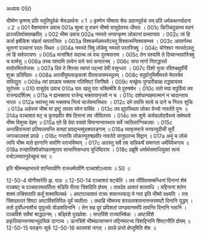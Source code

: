 अध्यायः 050

भीष्मेण कृष्णम् प्रति स्तुतिपूर्वकं श्रेयःप्रार्थना ॥ 1 ॥ कृष्णेन भीष्माय श्रेयः प्रदानपूर्वकं तम् प्रति धर्मकथनचोदना ॥ 2 ॥
001	वैशम्पायन उवाच 
001a	श्रुत्वा तु वचनं भीष्मो वासुदेवस्य धीमतः ।
001c	किञ्चिदुन्नाम्य वदनं प्राञ्जलिर्वाक्यमब्रवीत् ॥
002	भीष्म उवाच 
002a	नमस्ते भगवन्कृष्ण लोकानां प्रभवाप्यय ।
002c	त्वं हि कर्ता हृषीकेश संहर्ता चापराजितः ॥
003a	विश्वकर्मन्नमस्तेऽस्तु विश्वात्मन्विश्वसम्भव ।
003c	अपवर्गस्थ भूतानां पञ्चानां परतः स्थित ॥
004a	नमस्ते त्रिषु लोकेषु नमस्ते परतस्त्रिषु ।
004c	योगेश्वर नमस्तेऽस्तु त्वं हि सर्वपरायणः ॥
005a	मत्संश्रितं यदात्थ त्वं वचः पुरुषसत्तम ।
005c	तेन पश्यामि ते दिव्यान्भावांस्त्रिषु च वर्त्मसु ॥
006a	तच्च पश्यामि तत्वेन यत्ते रूपं सनातनम् ।
006c	सप्त मार्गा निरुद्धास्ते वायोरमिततेजसः ॥
007a	दिवं ते शिरसा व्याप्तं पद्भ्यां देवी वसुन्धरा ।
007c	दिशो भुजा रविश्चक्षुर्वीर्ये शुक्रः प्रतिष्ठितः ॥
008a	अतसीपुष्पसङ्काशं पीतवाससमच्युतम् ।
008c	वपुर्ह्यनुमिमीमस्ते मेघस्येव सविद्युतः ॥
009a	त्वां प्रपन्नाय भक्ताय गतिमिष्टां जिगीषवे ।
009c	यच्छ्रेयः पुण्डरीकाक्ष तद्ध्यायस्व सुरोत्तम ॥
010	वासुदेव उवाच 
010a	यतः खलु परा भक्तिर्मयि ते पुरुषर्षभ ।
010c	ततो मया वपुर्दिव्यं तव राजन्प्रदर्शितम् ॥
011a	न ह्यभक्ताय राजेन्द्र भक्तायानृजवे न च ।
011c	दर्शयाम्यहमात्मानं न चादान्ताय भारत ॥
012a	भवांस्तु मम भक्तश्च नित्यं चार्जवमास्थितः ।
012c	दमे तपसि सत्ये च दाने च निरतः शुचिः ॥
013a	अर्हस्त्वं भीष्म मां द्रष्टुं तपसा स्वेन पार्थिव ।
013c	तव ह्युपस्थिता लोका येभ्यो नावर्तते पुनः ॥
014a	पञ्चाशतं षट् च कुरुप्रवीर शेषं दिनानां तव जीवितस्य ।
014c	ततः शुभैः कर्मफलोदयैस्त्वं समेष्यसे भीष्म विमुच्य देहम् ॥
015a	एते हि देवा वसवो विमानान्यास्थाय सर्वे ज्वलिताग्निकल्पाः ।
015c	अन्तर्हितास्त्वां प्रतिपालयन्ति काष्ठां प्रपद्यन्तमुदक्पतङ्गाम् ॥
016a	व्यावृत्तमात्रे भगवत्युदीचीं सूर्ये जगत्कालवशं प्रपन्ने ।
016c	गन्तासि लोकान्पुरुषप्रवीर नावर्तते यानुपलभ्य विद्वान् ॥
017a	अमुं च लोकं त्वयि भीष्म याते ज्ञानानि सर्वाणि पराभविष्यन् ।
017c	अतस्तु सर्वे तव सन्निकर्षं समागता धर्मविवेचनाय ॥
018a	तज्ज्ञातिशोकोपहतश्रुताय सत्याभिसन्धाय युधिष्ठिराय ।
018c	प्रब्रूषि धर्मार्थसमाधियुक्तं सत्यं वचोऽस्यापनुदेच्छुचं यत् ॥ 

इति श्रीमन्महाभारते शान्तिपर्वणि राजधर्मपर्वणि पञ्चाशोऽध्यायः ॥ 50 ॥

12-50-4 योगीश्वरेति झ. पाठः ॥ 12-50-14 पञ्चाशतं षट्चेति । तव जीवितसम्बन्धिनां दिनानां शेषं पञ्चषट् च पञ्चवारमावर्तिताः षडिति रीत्या त्रिंशदिति ज्ञेयम् । तावदेव आशतं शतावधि । यद्दिनानां शतेन शक्यं तत्त्रिंशतापि कर्तुं शक्यमित्यर्थः । अष्टपञ्चाशतं रात्र्यः शयानस्याद्य मे गता इति भीष्मो वक्ष्यति । तत्र त्रिंशदतःपरं शिष्टा अष्टाविंशतिरितः पूर्वं व्यतीताः । तथाहि भीष्मस्य शरतल्पशयनानन्तरमष्टौ दिनानि युद्धम् । ततो दुर्योधनाशौचं युयुत्सोः षोडशदिनानि । तेन सह पुरं प्रविशतां पाण्डवानामपि तावन्ति दिनानि गतानि । पञ्चविंशे सर्वेषां श्राद्धदानम् । षड्विंशे पुरप्रवेशः । सप्तविंशे राज्याभिषेकः । अष्टाविंशे प्रकृतिसान्त्वनमाभ्युदयिकं दानञ्च । ऊनत्रिंशे भीष्मंप्रत्यागमनं तद्दिनमारभ्य त्रिंशद्दिनानि शिष्टानीति ज्ञेयम् ॥ 12-50-15 पतङ्गः सूर्यः 12-50-16 कालवशं जगत् । प्रपन्ने प्राप्ते क्षेप्तुमिति शेषः ॥
